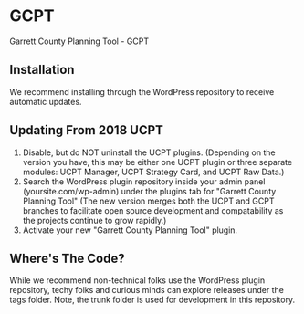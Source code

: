 # GCPT
Garrett County Planning Tool - GCPT

## Installation
We recommend installing through the WordPress repository to receive automatic updates.

## Updating From 2018 UCPT
1. Disable, but do NOT uninstall the UCPT plugins. 
   (Depending on the version you have, this may be either one UCPT plugin or three separate modules: UCPT Manager, UCPT Strategy Card, and UCPT Raw Data.)
2. Search the WordPress plugin repository inside your admin panel (yoursite.com/wp-admin) under the plugins tab for "Garrett County Planning Tool"
   (The new version merges both the UCPT and GCPT branches to facilitate open source development and compatability as the projects continue to grow rapidly.)
3. Activate your new "Garrett County Planning Tool" plugin.

## Where's The Code?
While we recommend non-technical folks use the WordPress plugin repository, techy folks and curious minds can explore releases under the tags folder. 
Note, the trunk folder is used for development in this repository.

